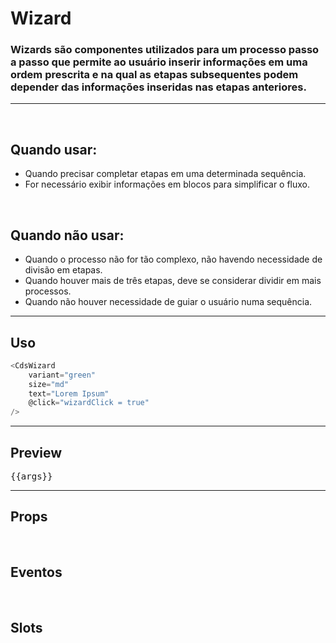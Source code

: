 # Wizard

### Wizards são componentes utilizados para um processo passo a passo que permite ao usuário inserir informações em uma ordem prescrita e na qual as etapas subsequentes podem depender das informações inseridas nas etapas anteriores.
---
<br />

## Quando usar:
- Quando precisar completar etapas em uma determinada sequência.
- For necessário exibir informações em  blocos para simplificar o fluxo.

<br />

## Quando não usar:
- Quando o processo não for tão complexo, não havendo necessidade de divisão em etapas.
- Quando houver mais de três etapas, deve se considerar dividir em mais processos.
- Quando não houver necessidade de guiar o usuário numa sequência.

---

## Uso

```js
<CdsWizard
	variant="green"
	size="md"
	text="Lorem Ipsum"
	@click="wizardClick = true"
/>
```

---

## Preview
<pre>{{args}}</pre>
<PreviewContainer>
	<CdsWizard
		v-bind="args"
		v-on="internalEvents"
		@step-change="(value) => args.activeStep = value"
		@next-action="(value) => args.activeStep = value.nextStep"
	>
		<template #step-1>
			<div style="height: 400px; gap: 16px; display: flex; flex-direction: column;">
				<CdsTextInput
					fluid
					label="Nome"
				/>
				<CdsTextInput
					fluid
					label="Sobrenome"
				/>
				<CdsTextInput
					fluid
					label="Nome da mãe"
				/>
			</div>
		</template>
		<template #step-2>
			<div style="height: 400px; gap: 16px; display: flex; flex-direction: column;">
				<CdsTextInput
					fluid
					label="CEP"
				/>
				<CdsTextInput
					fluid
					label="Rua"
				/>
				<CdsTextInput
					fluid
					label="Bairro"
				/>
				<CdsTextInput
					fluid
					label="Cidade"
				/>
			</div>
		</template>
		<template #step-3>
			<div style="height: 400px; gap: 16px; display: flex; flex-direction: column;">
				<CdsTextInput
					fluid
					label="Modalidade"
				/>
				<CdsTextInput
					fluid
					label="URL do site"
				/>
				<CdsTextInput
					fluid
					label="Informação Complementar"
				/>
			</div>
		</template>
	</CdsWizard>
	<LogBuilder ref="logBuilderRef" :events />
</PreviewContainer>

<PlaygroundBuilder
	:args
	component="Wizard"
/>

---

## Props

<APITable
	name="Wizard"
	section="props"
/>
<br />

## Eventos

<APITable
	name="Wizard"
	section="events"
/>
<br />

## Slots

<APITable
	name="Wizard"
	section="slots"
/>

<script setup>
import { ref, useTemplateRef, onMounted } from 'vue';
import CdsWizard from '@/components/Wizard.vue';
import CdsTextInput from '@/components/TextInput.vue';

const logBuilder = useTemplateRef('logBuilderRef');

const events = [
	'step-change',
	'cancel-action',
	'next-action'
];

const internalEvents = ref({});

const steps = ref([
	{
		title: 'Informações gerais',
		subtitle: 'Insira as informações de identificação',
	},
	{
		title: 'Endereço de entrega',
	},
	{
		title: 'Informações complementares',
		subtitle: 'Adicione informações complementares para triagem',
		image: 'https://static.vecteezy.com/system/resources/previews/011/537/753/non_2x/box-empty-state-single-isolated-icon-with-flat-style-free-vector.jpg',
	},
]);

const args = ref({
	steps,
	activeStep: 0,
	nextButtonVariant: 'blue',
});

onMounted(() => {
	internalEvents.value = logBuilder.value.createEventListeners();
});
</script>
